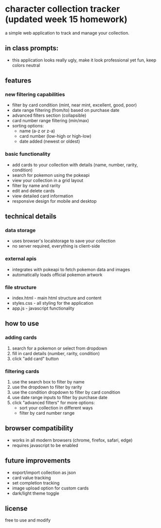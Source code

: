 # character collection tracker (updated week 15 homework)

a simple web application to track and manage your collection.

## in class prompts:
- this application looks really ugly, make it look professional yet fun, keep colors neutral

## features

### new filtering capabilities
- filter by card condition (mint, near mint, excellent, good, poor)
- date range filtering (from/to) based on purchase date
- advanced filters section (collapsible)
- card number range filtering (min/max)
- sorting options:
  - name (a-z or z-a)
  - card number (low-high or high-low)
  - date added (newest or oldest)

### basic functionality
- add cards to your collection with details (name, number, rarity, condition)
- search for pokemon using the pokeapi
- view your collection in a grid layout
- filter by name and rarity
- edit and delete cards
- view detailed card information
- responsive design for mobile and desktop

## technical details

### data storage
- uses browser's localstorage to save your collection
- no server required, everything is client-side

### external apis
- integrates with pokeapi to fetch pokemon data and images
- automatically loads official pokemon artwork

### file structure
- index.html - main html structure and content
- styles.css - all styling for the application
- app.js - javascript functionality

## how to use

### adding cards
1. search for a pokemon or select from dropdown
2. fill in card details (number, rarity, condition)
3. click "add card" button

### filtering cards
1. use the search box to filter by name
2. use the dropdown to filter by rarity
3. use the condition dropdown to filter by card condition
4. use date range inputs to filter by purchase date
5. click "advanced filters" for more options:
   - sort your collection in different ways
   - filter by card number range

## browser compatibility
- works in all modern browsers (chrome, firefox, safari, edge)
- requires javascript to be enabled

## future improvements
- export/import collection as json
- card value tracking
- set completion tracking
- image upload option for custom cards
- dark/light theme toggle

## license
free to use and modify
